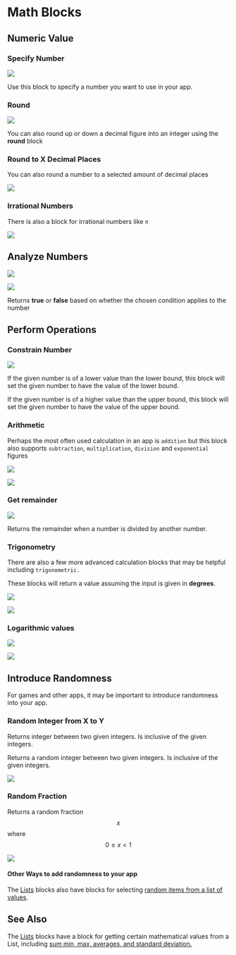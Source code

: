 # Math Blocks

## Numeric Value

### Specify Number

![](../../.gitbook/assets/math-num.png)

Use this block to specify a number you want to use in your app.

### Round

![](../../.gitbook/assets/math-round.png)

You can also round up or down a decimal figure into an integer using the **round** block

### Round to X Decimal Places

You can also round a number to a selected amount of decimal places

![](../../.gitbook/assets/math-round-x.png)

### Irrational Numbers

There is also a block for irrational numbers like `π`

![](../../.gitbook/assets/math-irr.png)

## Analyze Numbers

![](../../.gitbook/assets/math-iseven.png)

![](../../.gitbook/assets/math-analyze.png)

Returns **true** or **false** based on whether the chosen condition applies to the number

## Perform Operations

### Constrain Number

![](../../.gitbook/assets/math-constrain.png)

If the given number is of a lower value than the lower bound, this block will set the given number to have the value of the lower bound.

If the given number is of a higher value than the upper bound, this block will set the given number to have the value of the upper bound.

### Arithmetic

Perhaps the most often used calculation in an app is `addition` but this block also supports `subtraction`, `multiplication`, `division` and `exponential` figures

![](../../.gitbook/assets/math-add.png)

![](../../.gitbook/assets/math-ops.png)

### Get remainder

![](../../.gitbook/assets/math-remain.png)

Returns the remainder when a number is divided by another number.

### Trigonometry

There are also a few more advanced calculation blocks that may be helpful including `trigonometric.`

These blocks will return a value assuming the input is given in **degrees**.

![](../../.gitbook/assets/math-sin.png)

![](../../.gitbook/assets/math-trig.png)

### Logarithmic values

![](../../.gitbook/assets/math-abs.png)



![](../../.gitbook/assets/math-log.png)

###

## Introduce Randomness

For games and other apps, it may be important to introduce randomness into your app.



### Random Integer from X to Y

Returns integer between two given integers. Is inclusive of the given integers.

Returns a random integer between two given integers. Is inclusive of the given integers.

![](../../.gitbook/assets/math-ran.png)

### Random Fraction

Returns a random fraction $$x$$ where $$0 ≤ x < 1$$

![](../../.gitbook/assets/math-ranfrac.png)

#### Other Ways to add randomness to your app

The [Lists](../../lists.md) blocks also have blocks for selecting [random items from a list of values](../../lists.md#sum-min-max-averages-standard-deviation-random-item).

## See Also

The [Lists](../../lists.md) blocks have a block for getting certain mathematical values from a List, including [sum min, max, averages, and standard deviation.](../../lists.md#sum-min-max-averages-standard-deviation-random-item)
